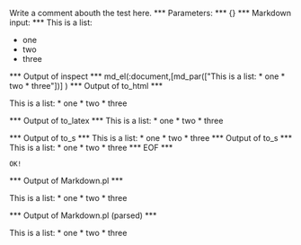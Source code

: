 Write a comment abouth the test here.
*** Parameters: ***
{}
*** Markdown input: ***
This is a list:
* one
* two
* three

*** Output of inspect ***
md_el(:document,[md_par(["This is a list: * one * two * three"])] )
*** Output of to_html ***

<p>This is a list: * one * two * three</p>

*** Output of to_latex ***
This is a list: * one * two * three


*** Output of to_s ***
This is a list: * one * two * three
*** Output of to_s ***
This is a list: * one * two * three
*** EOF ***



	OK!



*** Output of Markdown.pl ***
<p>This is a list:
* one
* two
* three</p>

*** Output of Markdown.pl (parsed) ***
<p>This is a list:
* one
* two
* three</p
 >